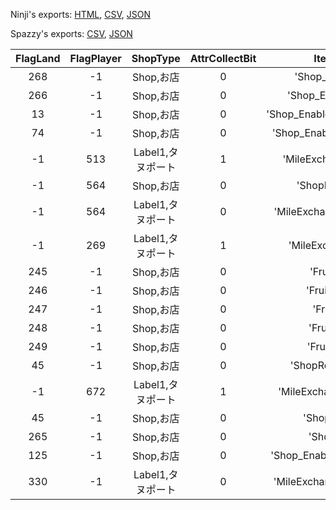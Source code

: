 Ninji's exports: [HTML](https://wuffs.org/acnh/bcsv_140/html/ShopItemRouteFlags.html), [CSV](https://wuffs.org/acnh/bcsv_140/csv/ShopItemRouteFlags.csv), [JSON](https://wuffs.org/acnh/bcsv_140/json/ShopItemRouteFlags.json)

Spazzy's exports: [CSV](https://github.com/McSpazzy/acnh-csv/blob/master/ShopItemRouteFlags.csv), [JSON](https://github.com/McSpazzy/acnh-json/blob/master/ShopItemRouteFlags.json)

| FlagLand | FlagPlayer | ShopType | AttrCollectBit | ItemFrom |
|:--:|:--:|:--:|:--:|:--:|
| 268 | -1 | Shop,お店 | 0 | 'Shop_EnableAxe' | 
| 266 | -1 | Shop,お店 | 0 | 'Shop_EnableShovel' | 
| 13 | -1 | Shop,お店 | 0 | 'Shop_EnableRecipeWatering' | 
| 74 | -1 | Shop,お店 | 0 | 'Shop_EnableRecipeScoop' | 
| -1 | 513 | Label1,タヌポート | 1 | 'MileExchangeLicense' | 
| -1 | 564 | Shop,お店 | 0 | 'ShopRemakeKit' | 
| -1 | 564 | Label1,タヌポート | 0 | 'MileExchangePhoneCase' | 
| -1 | 269 | Label1,タヌポート | 1 | 'MileExchangeOnce' | 
| 245 | -1 | Shop,お店 | 0 | 'FruitApple' | 
| 246 | -1 | Shop,お店 | 0 | 'FruitOrange' | 
| 247 | -1 | Shop,お店 | 0 | 'FruitPear' | 
| 248 | -1 | Shop,お店 | 0 | 'FruitPeach' | 
| 249 | -1 | Shop,お店 | 0 | 'FruitCherry' | 
| 45 | -1 | Shop,お店 | 0 | 'ShopRecipeBook2' | 
| -1 | 672 | Label1,タヌポート | 1 | 'MileExchangePocket40' | 
| 45 | -1 | Shop,お店 | 0 | 'ShopCracker' | 
| 265 | -1 | Shop,お店 | 0 | 'ShopTimer' | 
| 125 | -1 | Shop,お店 | 0 | 'Shop_EnableRecipeLadder' | 
| 330 | -1 | Label1,タヌポート | 0 | 'MileExchangeNsoPresent' | 
